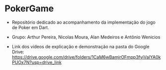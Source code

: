 # PokerGame
- Repositório dedicado ao acompanhamento da implementação do jogo de Poker em Dart.
- Grupo: Arthur Pereira, Nicolas Moura, Alan Medeiros e Antônio Wenicios

- Link dos vídeos de explicação e demonstração na pasta do Google Drive: https://drive.google.com/drive/folders/1CaM6wBamjrOFmpp3fyiVaIYA0kPUOx7N?usp=drive_link
